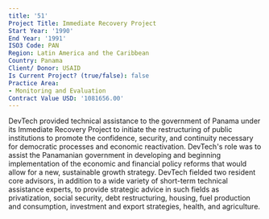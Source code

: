 ```yaml
---
title: '51'
Project Title: Immediate Recovery Project
Start Year: '1990'
End Year: '1991'
ISO3 Code: PAN
Region: Latin America and the Caribbean
Country: Panama
Client/ Donor: USAID
Is Current Project? (true/false): false
Practice Area:
- Monitoring and Evaluation
Contract Value USD: '1081656.00'
---
```


DevTech provided technical assistance to the government of Panama under its Immediate Recovery Project to initiate the restructuring of public institutions to promote the confidence, security, and continuity necessary for democratic processes and economic reactivation. DevTech's role was to assist the Panamanian government in developing and beginning implementation of the economic and financial policy reforms that would allow for a new, sustainable growth strategy. DevTech fielded two resident core advisors, in addition to a wide variety of short-term technical assistance experts, to provide strategic advice in such fields as privatization, social security, debt restructuring, housing, fuel production and consumption, investment and export strategies, health, and agriculture.